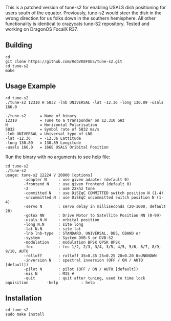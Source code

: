 This is a patched version of tune-s2 for enabling USALS dish positioning for users south of the equator. 
Previously, tune-s2 would steer the dish in the wrong direction for us folks down in the southern hemisphere. 
All other functionality is identical to crazycats tune-S2 repository. Tested and working on DragonOS FocalX R37.

## Building
```
cd
git clone https://github.com/RobVK8FOES/tune-s2.git
cd tune-s2
make
```

## Usage Example
```
cd tune-s2
./tune-s2 12310 H 5832 -lnb UNIVERSAL -lat -12.36 -long 130.89 -usals 166.0

./tune-s2      = Name of binary
12310          = Tune to a transponder on 12.310 GHz
H              = Horizontal Polarisation
5832           = Symbol rate of 5832 ms/s
-lnb UNIVERSAL = Universal type of LNB
-lat -12.36    = -12.36 Lattitude
-long 130.89   = 130.89 Longitude
-usals 166.0   = 166E USALS Oribital Position
```
Run the binary with no arguments to see help file:
```
cd tune-s2
./tune-s2
usage: tune-s2 12224 V 20000 [options]
        -adapter N     : use given adapter (default 0)
        -frontend N    : use given frontend (default 0)
        -2             : use 22khz tone
        -committed N   : use DiSEqC COMMITTED switch position N (1-4)
        -uncommitted N : use DiSEqC uncommitted switch position N (1-4)
        -servo N       : servo delay in milliseconds (20-1000, default 20)
        -gotox NN      : Drive Motor to Satellite Position NN (0-99)
        -usals N.N     : orbital position
        -long N.N      : site long
        -lat N.N       : site lat
        -lnb lnb-type  : STANDARD, UNIVERSAL, DBS, CBAND or 
        -system        : System DVB-S or DVB-S2
        -modulation    : modulation BPSK QPSK 8PSK
        -fec           : fec 1/2, 2/3, 3/4, 3/5, 4/5, 5/6, 6/7, 8/9, 9/10, AUTO
        -rolloff       : rolloff 35=0.35 25=0.25 20=0.20 0=UNKNOWN
        -inversion N   : spectral inversion (OFF / ON / AUTO [default])
        -pilot N       : pilot (OFF / ON / AUTO [default])
        -mis N         : MIS #
        -quit          : quit after tuning, used to time lock aquisition        -help          : help
```

## Installation
```
cd tune-s2
sudo make install
```
